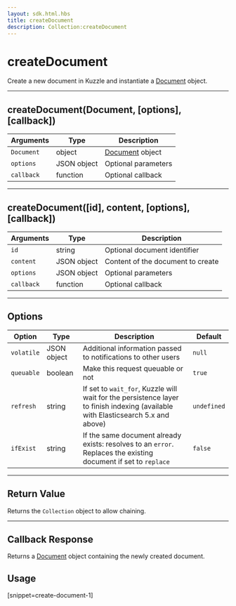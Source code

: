 ```yaml
---
layout: sdk.html.hbs
title: createDocument
description: Collection:createDocument
---
```


# createDocument

Create a new document in Kuzzle and instantiate a [Document](/sdk-reference/android/3/document/) object.

---

## createDocument(Document, [options], [callback])

| Arguments  | Type        | Description                                           |
| ---------- | ----------- | ----------------------------------------------------- |
| `Document` | object      | [Document](/sdk-reference/android/3/document/) object |
| `options`  | JSON object | Optional parameters                                   |
| `callback` | function    | Optional callback                                     |

---

## createDocument([id], content, [options], [callback])

| Arguments  | Type        | Description                       |
| ---------- | ----------- | --------------------------------- |
| `id`       | string      | Optional document identifier      |
| `content`  | JSON object | Content of the document to create |
| `options`  | JSON object | Optional parameters               |
| `callback` | function    | Optional callback                 |

---

## Options

| Option     | Type        | Description                                                                                                                      | Default     |
| ---------- | ----------- | -------------------------------------------------------------------------------------------------------------------------------- | ----------- |
| `volatile` | JSON object | Additional information passed to notifications to other users                                                                    | `null`      |
| `queuable` | boolean     | Make this request queuable or not                                                                                                | `true`      |
| `refresh`  | string      | If set to `wait_for`, Kuzzle will wait for the persistence layer to finish indexing (available with Elasticsearch 5.x and above) | `undefined` |
| `ifExist`  | string      | If the same document already exists: resolves to an `error`. Replaces the existing document if set to `replace`                  | `false`     |

---

## Return Value

Returns the `Collection` object to allow chaining.

---

## Callback Response

Returns a [Document](/sdk-reference/android/3/document/) object containing the newly created document.

## Usage

[snippet=create-document-1]

